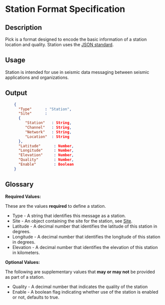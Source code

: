 # Station Format Specification

## Description

Pick is a format designed to encode the basic information of a station location
and quality.  Station uses the [JSON standard](http://www.json.org).

## Usage
Station is intended for use in seismic data messaging between seismic
applications and organizations.

## Output
```json
    {
      "Type"      : "Station",
      "Site"      :
      {
         "Station"   : String,
         "Channel"   : String,
         "Network"   : String,
         "Location"  : String
      },
      "Latitude"      : Number,
      "Longitude"     : Number,
      "Elevation"     : Number,
      "Quality"       : Number,                  
      "Enable"        : Boolean
    }
```

## Glossary
**Required Values:**

These are the values **required** to define a station.
* Type - A string that identifies this message as a station.
* Site - An object containing the site for the station, see
[Site](Site.md).
* Latitude - A decimal number that identifies the latitude of this station in
degrees.
* Longitude - A decimal number that identifies the longitude of this station
in degrees.
* Elevation - A decimal number that identifies the elevation of this station in
kilometers.

**Optional Values:**

The following are supplementary values that **may or may not** be provided as
part of a station.
* Quality - A decimal number that indicates the quality of the station
* Enable - A boolean flag indicating whether use of the station is enabled or
not, defaults to true.
